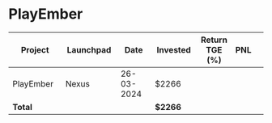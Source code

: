 # PlayEmber



<table data-full-width="true"><thead><tr><th width="152">Project</th><th width="138">Launchpad</th><th width="132">Date</th><th width="133">Invested</th><th>Return TGE (%)</th><th>PNL</th><th></th></tr></thead><tbody><tr><td>PlayEmber</td><td>Nexus</td><td>26-03-2024</td><td>$2266</td><td></td><td></td><td></td></tr><tr><td><strong>Total</strong></td><td></td><td></td><td><strong>$2266</strong></td><td></td><td></td><td></td></tr></tbody></table>

